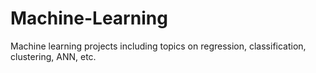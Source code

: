 # Machine-Learning

Machine learning projects including topics on regression, classification, clustering, ANN, etc.
